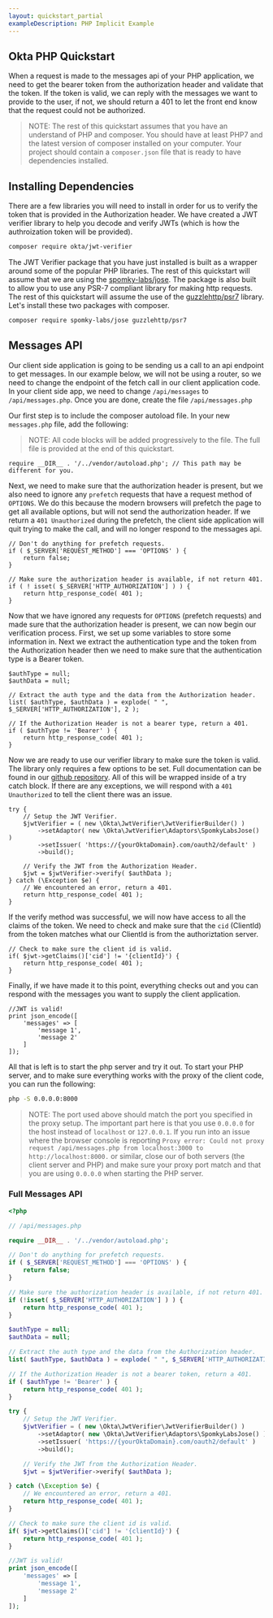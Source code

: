 ```yaml
---
layout: quickstart_partial
exampleDescription: PHP Implicit Example
---
```


## Okta PHP Quickstart

When a request is made to the messages api of your PHP application, we need to get the bearer token from the
authorization header and validate that the token. If the token is valid, we can reply with the messages we want to
provide to the user, if not, we should return a 401 to let the front end know that the request could not be authorized.

> NOTE: The rest of this quickstart assumes that you have an understand of PHP and composer. You should have at least PHP7 and the latest version of composer installed on your computer. Your project should contain a `composer.json` file that is ready to have dependencies installed.

## Installing Dependencies
There are a few libraries you will need to install in order for us to verify the token that is provided in the
Authorization header. We have created a JWT verifier library to help you decode and verify JWTs (which is how the
authroization token will be provided).

```bash
composer require okta/jwt-verifier
```

The JWT Verifier package that you have just installed is built as a wrapper around some of the popular PHP libraries.
 The rest of this quickstart will assume that we are using the [spomky-labs/jose](https://packagist.org/packages/spomky-labs/jose).
The package is also built to allow you to use any PSR-7 compliant library for making http requests. The rest of this
quickstart will assume the use of the [guzzlehttp/psr7](https://packagist.org/packages/guzzlehttp/psr7) library.
Let's install these two packages with composer.

```bash
composer require spomky-labs/jose guzzlehttp/psr7
```

## Messages API
Our client side application is going to be sending us a call to an api endpoint to get messages. In our example below,
 we will not be using a router, so we need to change the endpoint of the fetch call in our client application code.
 In your client side app, we need to change `/api/messages` to `/api/messages.php`. Once you are done, create the
 file `/api/messages.php`

Our first step is to include the composer autoload file.  In your new `messages.php` file, add the following:

> NOTE: All code blocks will be added progressively to the file. The full file is provided at the end of this quickstart.

```php?start_inline=true
require __DIR__ . '/../vendor/autoload.php'; // This path may be different for you.
```

Next, we need to make sure that the authorization header is present, but we also need to ignore any `prefetch`
requests that have a request method of `OPTIONS`. We do this because the modern browsers will prefetch the page to
get all available options, but will not send the authorization header. If we return a `401 Unauthorized` during the
prefetch, the client side application will quit trying to make the call, and will no longer respond to the messages
api.

```php?start_inline=true
// Don't do anything for prefetch requests.
if ( $_SERVER['REQUEST_METHOD'] === 'OPTIONS' ) {
    return false;
}

// Make sure the authorization header is available, if not return 401.
if ( ! isset( $_SERVER['HTTP_AUTHORIZATION'] ) ) {
    return http_response_code( 401 );
}
```

Now that we have ignored any requests for `OPTIONS` (prefetch requests) and made sure that the authorization header
is present, we can now begin our verification process.  First, we set up some variables to store some information in.
 Next we extract the authentication type and the token from the Authorization header then we need to make sure that
 the authentication type is a Bearer token.

```php?start_inline=true
$authType = null;
$authData = null;

// Extract the auth type and the data from the Authorization header.
list( $authType, $authData ) = explode( " ", $_SERVER['HTTP_AUTHORIZATION'], 2 );

// If the Authorization Header is not a bearer type, return a 401.
if ( $authType != 'Bearer' ) {
    return http_response_code( 401 );
}

```

Now we are ready to use our verifier library to make sure the token is valid. The library only requires a few options
 to be set. Full documentation can be found in our [github repository](https://github.com/okta/okta-jwt-verifier-php).
 All of this will be wrapped inside of a try catch block. If there are any exceptions, we will respond with a `401
 Unauthorized` to tell the client there was an issue.

```php?start_inline=true
try {
    // Setup the JWT Verifier.
    $jwtVerifier = ( new \Okta\JwtVerifier\JwtVerifierBuilder() )
        ->setAdaptor( new \Okta\JwtVerifier\Adaptors\SpomkyLabsJose() )
        ->setIssuer( 'https://{yourOktaDomain}.com/oauth2/default' )
        ->build();

    // Verify the JWT from the Authorization Header.
    $jwt = $jwtVerifier->verify( $authData );
} catch (\Exception $e) {
    // We encountered an error, return a 401.
    return http_response_code( 401 );
}
```

If the verify method was successful, we will now have access to all the claims of the token. We need to check and
make sure that the `cid` (ClientId) from the token matches what our ClientId is from the authoriztation server.

```php?start_inline=true
// Check to make sure the client id is valid.
if( $jwt->getClaims()['cid'] != '{clientId}') {
    return http_response_code( 401 );
}
```

Finally, if we have made it to this point, everything checks out and you can respond with the messages you want to
supply the client application.

```php?start_inline=true
//JWT is valid!
print json_encode([
    'messages' => [
        'message 1',
        'message 2'
    ]
]);
```

All that is left is to start the php server and try it out. To start your PHP server, and to make sure everything
works with the proxy of the client code, you can run the following:

```bash
php -S 0.0.0.0:8000
```

> NOTE: The port used above should match the port you specified in the proxy setup. The important part here is that
you use `0.0.0.0` for the host instead of `localhost` or `127.0.0.1`.  If you run into an issue where the browser
console is reporting `Proxy error: Could not proxy request /api/messages.php from localhost:3000 to
http://localhost:8000.` or similar, close our of both servers (the client server and PHP) and make sure your proxy
port match and that you are using `0.0.0.0` when starting the PHP server.

### Full Messages API

```php
<?php

// /api/messages.php

require __DIR__ . '/../vendor/autoload.php';

// Don't do anything for prefetch requests.
if ( $_SERVER['REQUEST_METHOD'] === 'OPTIONS' ) {
    return false;
}

// Make sure the authorization header is available, if not return 401.
if (!isset( $_SERVER['HTTP_AUTHORIZATION'] ) ) {
    return http_response_code( 401 );
}

$authType = null;
$authData = null;

// Extract the auth type and the data from the Authorization header.
list( $authType, $authData ) = explode( " ", $_SERVER['HTTP_AUTHORIZATION'], 2 );

// If the Authorization Header is not a bearer token, return a 401.
if ( $authType != 'Bearer' ) {
    return http_response_code( 401 );
}

try {
    // Setup the JWT Verifier.
    $jwtVerifier = ( new \Okta\JwtVerifier\JwtVerifierBuilder() )
        ->setAdaptor( new \Okta\JwtVerifier\Adaptors\SpomkyLabsJose() )
        ->setIssuer( 'https://{yourOktaDomain}.com/oauth2/default' )
        ->build();

    // Verify the JWT from the Authorization Header.
    $jwt = $jwtVerifier->verify( $authData );

} catch (\Exception $e) {
    // We encountered an error, return a 401.
    return http_response_code( 401 );
}

// Check to make sure the client id is valid.
if( $jwt->getClaims()['cid'] != '{clientId}') {
    return http_response_code( 401 );
}

//JWT is valid!
print json_encode([
    'messages' => [
        'message 1',
        'message 2'
    ]
]);

```